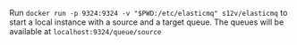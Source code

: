 Run `docker run -p 9324:9324 -v "$PWD:/etc/elasticmq" s12v/elasticmq` to start a local instance with a source and a target queue. The queues will be available at `localhost:9324/queue/source` 
